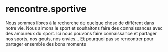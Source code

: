 # rencontre.sportive
Nous sommes libres à la recherche de quelque chose de différent dans notre vie. Nous aimons le sport et souhaitons faire des connaissances avec des amoureux du sport. Ici nous pouvons faire connaissance et partager nos sports, nos gouts, nos envies...  Et pourquoi pas se rencontrer pour partager ensemble des bons moments
